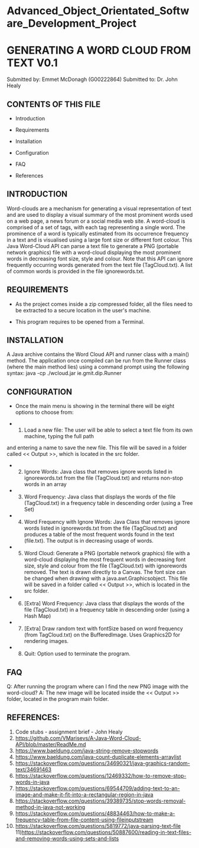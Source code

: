 # Advanced_Object_Orientated_Software_Development_Project
# GENERATING A WORD CLOUD FROM TEXT V0.1

Submitted by: Emmet McDonagh (G00222864)
Submitted to: Dr. John Healy

## CONTENTS OF THIS FILE

* Introduction

* Requirements

* Installation

* Configuration

* FAQ

* References



## INTRODUCTION

Word-clouds are a mechanism for generating a visual representation of text and are used to display a visual summary of the most prominent words used on a web page, a news forum or a social media web site. 
A word-cloud is comprised of a set of tags, with each tag representing a single word. 
The prominence of a word is typically estimated from its occurrence frequency in a text and is visualised using a large font size or different font colour.
This Java Word-Cloud API can parse a text file to generate a PNG (portable network graphics) file with a word-cloud displaying the most prominent words in decreasing font size, style and colour.
Note that this API can ignore frequently occurring words generated from the text file (TagCloud.txt). A list of common words is provided in the file ignorewords.txt.


## REQUIREMENTS

* As the project comes inside a zip compressed folder, all the files need to be extracted to a secure location in the user's machine.

* This program requires to be opened from a Terminal.


## INSTALLATION

A Java archive contains the Word Cloud API and runner class with a main() method.
The application once compiled can be run from the Runner class (where the main method lies) using a command prompt using the following syntax: 
java -cp ./wcloud.jar ie.gmit.dip.Runner


## CONFIGURATION

* Once the main menu is showing in the terminal there will be eight options to choose from:


- 1) Load a new file: The user will be able to select a text file from its own machine, typing the full path

and entering a name to save the new file. This file will be saved in a folder called << Output >>, which is located in the src folder. 

- 2) Ignore Words: Java class that removes ignore words listed in ignorewords.txt from the file (TagCloud.txt) and returns non-stop words in an array

- 3) Word Frequency: Java class that displays the words of the file (TagCloud.txt) in a frequency table in descending order (using a Tree Set)

- 4) Word Frequency with Ignore Words: Java Class that removes ignore words listed in ignorewords.txt from the file (TagCloud.txt) and produces a table of the most frequent words found in the text (file.txt). 
The output is in decreasing usage of words. 

- 5) Word Cloud: Generate a PNG (portable network graphics) file with a word-cloud displaying the most frequent words in decreasing font size, style and colour from the file (TagCloud.txt) with ignorewords removed. 
The text is drawn directly to a Canvas. The font size can be changed when drawing with a java.awt.Graphicsobject.
This file will be saved in a folder called << Output >>, which is located in the src folder.

- 6) [Extra] Word Frequency: Java class that displays the words of the file (TagCloud.txt) in a frequency table in descending order (using a Hash Map)

- 7) [Extra] Draw random text with fontSize based on word frequency (from TagCloud.txt) on the BufferedImage. Uses Graphics2D for rendering images. 

- 8) Quit: Option used to terminate the program.


## FAQ

Q: After running the program where can I find the new PNG image with the word-cloud?
A: The new image will be located inside the << Output >> folder, located in the program main folder.


## REFERENCES:
1) Code stubs - assignment brief - John Healy
2) https://github.com/VMarisevs/A-Java-Word-Cloud-API/blob/master/ReadMe.md
3) https://www.baeldung.com/java-string-remove-stopwords
4) https://www.baeldung.com/java-count-duplicate-elements-arraylist
5) https://stackoverflow.com/questions/34690321/java-graphics-random-text/34691463
6) https://stackoverflow.com/questions/12469332/how-to-remove-stop-words-in-java
7) https://stackoverflow.com/questions/69544709/adding-text-to-an-image-and-make-it-fit-into-a-rectangular-region-in-java
8) https://stackoverflow.com/questions/39389735/stop-words-removal-method-in-java-not-working
9) https://stackoverflow.com/questions/48834463/how-to-make-a-frequency-table-from-file-content-using-fileinputstream
10) https://stackoverflow.com/questions/5819772/java-parsing-text-file
11)https://stackoverflow.com/questions/50887600/reading-in-text-files-and-removing-words-using-sets-and-lists
